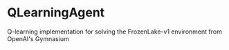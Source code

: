 # QLearningAgent
Q-learning implementation for solving the FrozenLake-v1 environment from OpenAI's Gymnasium
